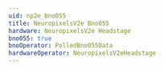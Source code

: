 ```yaml
---
uid: np2e_bno055
title: NeuropixelsV2e Bno055
hardware: NeuropixelsV2e Headstage
bno055: true
bnoOperator: PolledBno055Data
hardwareOperator: NeuropixelsV2eHeadstage
---
```

